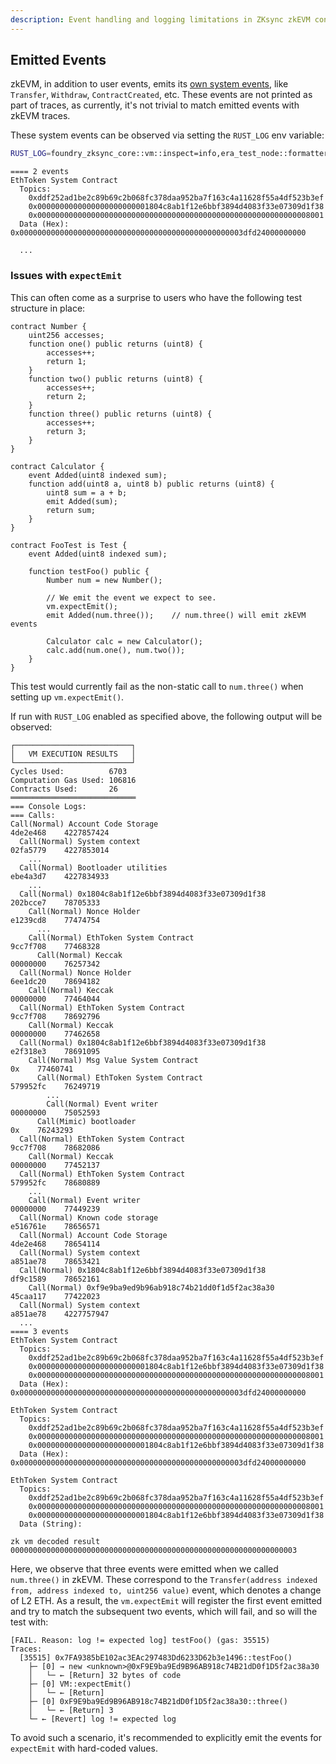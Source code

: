 ```yaml
---
description: Event handling and logging limitations in ZKsync zkEVM context.
---
```


## Emitted Events

zkEVM, in addition to user events, emits its [own system events](https://github.com/search?q=repo%3Amatter-labs%2Fera-contracts+%2Fevent+%5BA-Za-z%5D%2B%5C%28%2F&type=code), like `Transfer`, `Withdraw`, `ContractCreated`, etc. These events are not printed as part of traces, as currently, it's not trivial to match emitted events with zkEVM traces.

These system events can be observed via setting the `RUST_LOG` env variable:
```bash
RUST_LOG=foundry_zksync_core::vm::inspect=info,era_test_node::formatter=info forge test --zksync
```

```ignore
==== 2 events
EthToken System Contract                  
  Topics:
    0xddf252ad1be2c89b69c2b068fc378daa952ba7f163c4a11628f55a4df523b3ef
    0x0000000000000000000000001804c8ab1f12e6bbf3894d4083f33e07309d1f38
    0x0000000000000000000000000000000000000000000000000000000000008001
  Data (Hex): 0x00000000000000000000000000000000000000000000000003dfd24000000000

  ...
```

### Issues with `expectEmit`
This can often come as a surprise to users who have the following test structure in place:

```solidity
contract Number {
    uint256 accesses;
    function one() public returns (uint8) {
        accesses++;
        return 1;
    }
    function two() public returns (uint8) {
        accesses++;
        return 2;
    }
    function three() public returns (uint8) {
        accesses++;
        return 3;
    }
}

contract Calculator {
    event Added(uint8 indexed sum);
    function add(uint8 a, uint8 b) public returns (uint8) {
        uint8 sum = a + b;
        emit Added(sum);
        return sum;
    }
}

contract FooTest is Test {
    event Added(uint8 indexed sum);
    
    function testFoo() public {
        Number num = new Number();

        // We emit the event we expect to see.
        vm.expectEmit();
        emit Added(num.three());    // num.three() will emit zkEVM events

        Calculator calc = new Calculator();
        calc.add(num.one(), num.two());
    }
}
```

This test would currently fail as the non-static call to `num.three()` when setting up `vm.expectEmit()`.

If run with `RUST_LOG` enabled as specified above, the following output will be observed:

```ignore
┌──────────────────────────┐
│   VM EXECUTION RESULTS   │
└──────────────────────────┘
Cycles Used:          6703
Computation Gas Used: 106816
Contracts Used:       26
════════════════════════════
=== Console Logs: 
=== Calls: 
Call(Normal) Account Code Storage                                         4de2e468    4227857424
  Call(Normal) System context                                               02fa5779    4227853014
    ...
  Call(Normal) Bootloader utilities                                         ebe4a3d7    4227834933
    ...
  Call(Normal) 0x1804c8ab1f12e6bbf3894d4083f33e07309d1f38                   202bcce7    78705333
    Call(Normal) Nonce Holder                                                 e1239cd8    77474754
      ...
    Call(Normal) EthToken System Contract                                     9cc7f708    77468328
      Call(Normal) Keccak                                               00000000    76257342
  Call(Normal) Nonce Holder                                                 6ee1dc20    78694182
    Call(Normal) Keccak                                               00000000    77464044
  Call(Normal) EthToken System Contract                                     9cc7f708    78692796
    Call(Normal) Keccak                                               00000000    77462658
  Call(Normal) 0x1804c8ab1f12e6bbf3894d4083f33e07309d1f38                   e2f318e3    78691095
    Call(Normal) Msg Value System Contract                            0x    77460741
      Call(Normal) EthToken System Contract                                     579952fc    76249719
        ...
        Call(Normal) Event writer                                                 00000000    75052593
      Call(Mimic) bootloader                                           0x    76243293
  Call(Normal) EthToken System Contract                                     9cc7f708    78682086
    Call(Normal) Keccak                                               00000000    77452137
  Call(Normal) EthToken System Contract                                     579952fc    78680889
    ...
    Call(Normal) Event writer                                                 00000000    77449239
  Call(Normal) Known code storage                                           e516761e    78656571
  Call(Normal) Account Code Storage                                         4de2e468    78654114
  Call(Normal) System context                                               a851ae78    78653421
  Call(Normal) 0x1804c8ab1f12e6bbf3894d4083f33e07309d1f38                   df9c1589    78652161
    Call(Normal) 0xf9e9ba9ed9b96ab918c74b21dd0f1d5f2ac38a30                   45caa117    77422023
  Call(Normal) System context                                               a851ae78    4227757947
  ...
==== 3 events
EthToken System Contract                  
  Topics:
    0xddf252ad1be2c89b69c2b068fc378daa952ba7f163c4a11628f55a4df523b3ef
    0x0000000000000000000000001804c8ab1f12e6bbf3894d4083f33e07309d1f38
    0x0000000000000000000000000000000000000000000000000000000000008001
  Data (Hex): 0x00000000000000000000000000000000000000000000000003dfd24000000000

EthToken System Contract                  
  Topics:
    0xddf252ad1be2c89b69c2b068fc378daa952ba7f163c4a11628f55a4df523b3ef
    0x0000000000000000000000000000000000000000000000000000000000008001
    0x0000000000000000000000001804c8ab1f12e6bbf3894d4083f33e07309d1f38
  Data (Hex): 0x00000000000000000000000000000000000000000000000003dfd24000000000

EthToken System Contract                  
  Topics:
    0xddf252ad1be2c89b69c2b068fc378daa952ba7f163c4a11628f55a4df523b3ef
    0x0000000000000000000000000000000000000000000000000000000000008001
    0x0000000000000000000000001804c8ab1f12e6bbf3894d4083f33e07309d1f38
  Data (String): 

zk vm decoded result 0000000000000000000000000000000000000000000000000000000000000003
```

Here, we observe that three events were emitted when we called `num.three()` in zkEVM. These correspond to the `Transfer(address indexed from, address indexed to, uint256 value)` event, which denotes a change of L2 ETH. As a result, the `vm.expectEmit` will register the first event emitted and try to match the subsequent two events, which will fail, and so will the test with:

```ignore
[FAIL. Reason: log != expected log] testFoo() (gas: 35515)
Traces:
  [35515] 0x7FA9385bE102ac3EAc297483Dd6233D62b3e1496::testFoo()
    ├─ [0] → new <unknown>@0xF9E9ba9Ed9B96AB918c74B21dD0f1D5f2ac38a30
    │   └─ ← [Return] 32 bytes of code
    ├─ [0] VM::expectEmit()
    │   └─ ← [Return] 
    ├─ [0] 0xF9E9ba9Ed9B96AB918c74B21dD0f1D5f2ac38a30::three()
    │   └─ ← [Return] 3
    └─ ← [Revert] log != expected log
```


To avoid such a scenario, it's recommended to explicitly emit the events for `expectEmit` with hard-coded values.